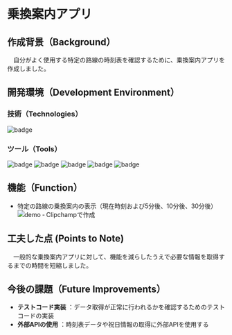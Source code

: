 # 乗換案内アプリ

## 作成背景（Background）
　自分がよく使用する特定の路線の時刻表を確認するために、乗換案内アプリを作成しました。

## 開発環境（Development Environment）
### 技術（Technologies）
![badge](https://img.shields.io/badge/Java-21.0.4-ED8B00?logo=openjdk&logoColor=white)

### ツール（Tools）
![badge](https://img.shields.io/badge/Android%20Studio-2024.1.1-3DDC84?logo=androidstudio&logoColor=white)
![badge](https://img.shields.io/badge/Room-2.6.1-3DDC84?logo=room&logoColor=white)
![badge](https://img.shields.io/badge/DB%20Browser%20for%20SQLite-3.13.0-A0A0A0?logoColor=white)
![badge](https://img.shields.io/badge/Gradle-8.9-02303A?logo=gradle&logoColor=white)
![badge](https://img.shields.io/badge/GitHub-%23181717?logo=github&logoColor=white)

## 機能（Function）
- 特定の路線の乗換案内の表示（現在時刻および5分後、10分後、30分後）<br>
![demo ‐ Clipchampで作成](https://github.com/user-attachments/assets/9d9154b5-1d4c-4830-8c6e-17dfb499bcde)

## 工夫した点 (Points to Note)
　一般的な乗換案内アプリに対して、機能を減らしたうえで必要な情報を取得するまでの時間を短縮しました。

## 今後の課題（Future Improvements）
- **テストコード実装** ：データ取得が正常に行われるかを確認するためのテストコードの実装
- **外部APIの使用** ：時刻表データや祝日情報の取得に外部APIを使用する
